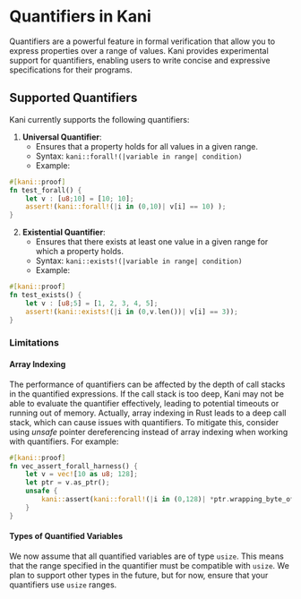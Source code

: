 # Quantifiers in Kani

Quantifiers are a powerful feature in formal verification that allow you to express properties over a range of values. Kani provides experimental support for quantifiers, enabling users to write concise and expressive specifications for their programs.

## Supported Quantifiers

Kani currently supports the following quantifiers:

1. **Universal Quantifier**:
   - Ensures that a property holds for all values in a given range.
   - Syntax: `kani::forall!(|variable in range| condition)`
   - Example:

```rust
#[kani::proof]
fn test_forall() {
    let v : [u8;10] = [10; 10];
    assert!(kani::forall!(|i in (0,10)| v[i] == 10) );
}
```

2. **Existential Quantifier**:
   - Ensures that there exists at least one value in a given range for which a property holds.
   - Syntax: `kani::exists!(|variable in range| condition)`
   - Example:

```rust
#[kani::proof]
fn test_exists() {
    let v : [u8;5] = [1, 2, 3, 4, 5];
    assert!(kani::exists!(|i in (0,v.len())| v[i] == 3));
}
```


### Limitations

#### Array Indexing

The performance of quantifiers can be affected by the depth of call stacks in the quantified expressions. If the call stack is too deep, Kani may not be able to evaluate the quantifier effectively, leading to potential timeouts or running out of memory. Actually, array indexing in Rust leads to a deep call stack, which can cause issues with quantifiers. To mitigate this, consider using *unsafe* pointer dereferencing instead of array indexing when working with quantifiers. For example:

```rust
#[kani::proof]
fn vec_assert_forall_harness() {
    let v = vec![10 as u8; 128];
    let ptr = v.as_ptr();
    unsafe {
        kani::assert(kani::forall!(|i in (0,128)| *ptr.wrapping_byte_offset(i as isize) == 10), "");
    }
}
```

#### Types of Quantified Variables

We now assume that all quantified variables are of type `usize`. This means that the range specified in the quantifier must be compatible with `usize`.
 We plan to support other types in the future, but for now, ensure that your quantifiers use `usize` ranges.
